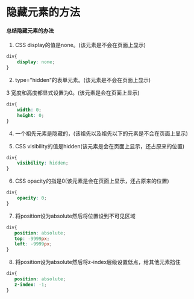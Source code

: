 # 隐藏元素的方法

#### 总结隐藏元素的办法
1. CSS display的值是none。(该元素是不会在页面上显示)
```css
div{
    display: none;
}
```
2. type="hidden"的表单元素。(该元素是不会在页面上显示)

3 宽度和高度都显式设置为0。(该元素是会在页面上显示)
```css
div{
    width: 0;
    height: 0;
}
```
4. 一个祖先元素是隐藏的，(该祖先以及祖先以下的元素是不会在页面上显示)

5. CSS visibility的值是hidden(该元素是会在页面上显示，还占原来的位置)
```css
div{
    visibility: hidden;
}
```
6. CSS opacity的指是0(该元素是会在页面上显示，还占原来的位置)
```css
div{
    opacity: 0;
}
```

7. 将position设为absolute然后将位置设到不可见区域 

```css
div{
   position: absolute;
   top: -9999px;
   left: -9999px;
}
```

8. 将position设为absolute然后将z-index层级设置低点，给其他元素挡住
```css
div{
   position: absolute;
   z-index: -1;
}
```

<Vssue :options="{ locale: 'zh' }"  />